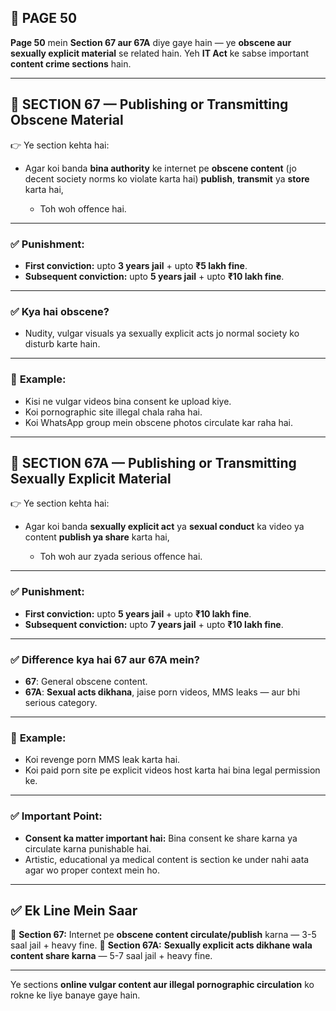## 📄 **PAGE 50**

**Page 50** mein **Section 67 aur 67A** diye gaye hain — ye **obscene aur sexually explicit material** se related hain.
Yeh **IT Act** ke sabse important **content crime sections** hain.

---

## 🔹 **SECTION 67 — Publishing or Transmitting Obscene Material**

👉 Ye section kehta hai:

* Agar koi banda **bina authority** ke internet pe **obscene content** (jo decent society norms ko violate karta hai) **publish**, **transmit** ya **store** karta hai,

  * Toh woh offence hai.

---

### ✅ **Punishment:**

* **First conviction:** upto **3 years jail** + upto **₹5 lakh fine**.
* **Subsequent conviction:** upto **5 years jail** + upto **₹10 lakh fine**.

---

### ✅ **Kya hai obscene?**

* Nudity, vulgar visuals ya sexually explicit acts jo normal society ko disturb karte hain.

---

### 🧩 **Example:**

* Kisi ne vulgar videos bina consent ke upload kiye.
* Koi pornographic site illegal chala raha hai.
* Koi WhatsApp group mein obscene photos circulate kar raha hai.

---

## 🔹 **SECTION 67A — Publishing or Transmitting Sexually Explicit Material**

👉 Ye section kehta hai:

* Agar koi banda **sexually explicit act** ya **sexual conduct** ka video ya content **publish ya share** karta hai,

  * Toh woh aur zyada serious offence hai.

---

### ✅ **Punishment:**

* **First conviction:** upto **5 years jail** + upto **₹10 lakh fine**.
* **Subsequent conviction:** upto **7 years jail** + upto **₹10 lakh fine**.

---

### ✅ **Difference kya hai 67 aur 67A mein?**

* **67**: General obscene content.
* **67A**: **Sexual acts dikhana**, jaise porn videos, MMS leaks — aur bhi serious category.

---

### 🧩 **Example:**

* Koi revenge porn MMS leak karta hai.
* Koi paid porn site pe explicit videos host karta hai bina legal permission ke.

---

### ✅ **Important Point:**

* **Consent ka matter important hai:** Bina consent ke share karna ya circulate karna punishable hai.
* Artistic, educational ya medical content is section ke under nahi aata agar wo proper context mein ho.

---

## ✅ **Ek Line Mein Saar**

📌 **Section 67:** Internet pe **obscene content circulate/publish** karna — 3-5 saal jail + heavy fine.
📌 **Section 67A:** **Sexually explicit acts dikhane wala content share karna** — 5-7 saal jail + heavy fine.

---

Ye sections **online vulgar content aur illegal pornographic circulation** ko rokne ke liye banaye gaye hain.
